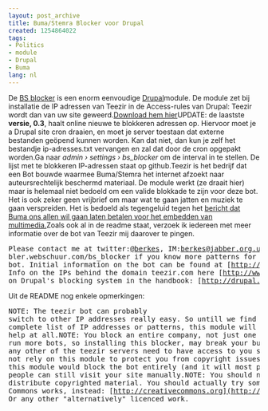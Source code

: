 ```yaml
---
layout: post_archive
title: Buma/Stemra Blocker voor Drupal
created: 1254864022
tags:
- Politics
- module
- Drupal
- Buma
lang: nl
---
```

De [BS blocker](http://github.com/berkes/BS-Blocker) is een enorm eenvoudige [Drupal](drupal.nl)module. De module zet bij installatie de IP adressen van Teezir in de Access-rules van Drupal: Teezir wordt dan van uw site geweerd.[Download hem hier](http://github.com/berkes/BS-Blocker/downloads)UPDATE: de laastste **versie, 0.3**, haalt online nieuwe te blokkeren adressen op. Hiervoor moet je a Drupal site cron draaien, en moet je server toestaan dat externe bestanden geöpend kunnen worden. Kan dat niet, dan kun je zelf het bestandje ip-adresses.txt vervangen en zal dat door de cron opgepakt worden.Ga naar _admin › settings › bs_blocker_ om de interval in te stellen. De lijst met te blokkeren IP-adressen staat <ha href="http://github.com/berkes/BS-Blocker/tree/ip-list">op github.Teezir is het bedrijf dat een Bot bouwde waarmee Buma/Stemra het internet afzoekt naar auteursrechtelijk beschermd materiaal. De module werkt (ze draait hier) maar is helemaal niet bedoeld om een valide blokkade te zijn voor deze bot. Het is ook zeker geen vrijbrief om maar wat te gaan jatten en muziek te gaan verspreiden. Het is bedoeld als tegengeluid tegen het [bericht dat Buma ons allen wil gaan laten betalen voor het embedden van multimedia.](http://www.marcoraaphorst.nl/2009/10/01/buma-gaat-je-laten-betalen-voor-youtube-embedding/)Zoals ook al in de readme staat, verzoek ik iedereen met meer informatie over de bot van Teezir mij daarover te pingen.<pre>Please contact me at twitter:[@berkes](http://twitter.com/berkes), IM:berkes@jabber.org.uk or on bler.webschuur.com/bs_blocker if you know more patterns for the Teezir bot.        Initial information on the bot can be found at [http://www.teezir.com/?tabid=81](http://www.teezir.com/?tabid=81)        Info on the IPs behind the domain teezir.com here [http://www.robtex.com/ip/77.243.161.175.html](http://www.robtex.com/ip/77.243.161.175.html)Info on Drupal's blocking system in the handbook: [http://drupal.org/getting-started/6/admin/user/rules](http://drupal.org/getting-started/6/admin/user/rules)</pre>Uit de README nog enkele opmerkingen:<pre>NOTE: The teezir bot can probably switch to other IP addresses really easy.       So untill we find a more complete list of IP addresses or patterns,       this module will probably not help at all.NOTE: You block an entire company, not just one bot. They run more bots, so installing      this blocker, may break your business if any other of the teezir servers need to       have access to you site.NOTE: Do not rely on this module to protect you from copyright issues. Even íf,       this module would block the bot entirely (and it will most probably not)      people can still visit your site manually.NOTE: You should not steal and distribute copyrighted material. You should       actually try some Creative Commons works, instead: [http://creativecommons.org](http://creativecommons.org).      Or any other "alternatively" licenced work.</pre></ha>
